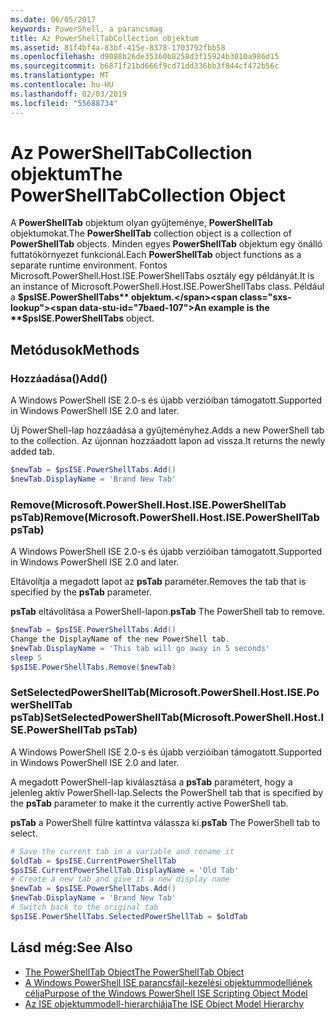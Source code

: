 ```yaml
---
ms.date: 06/05/2017
keywords: PowerShell, a parancsmag
title: Az PowerShellTabCollection objektum
ms.assetid: 81f4bf4a-83bf-415e-8378-1703792fbb58
ms.openlocfilehash: d9088b26de35360b8258d3f15924b3010a986d15
ms.sourcegitcommit: b6871f21bd666f9cd71dd336bb3f844cf472b56c
ms.translationtype: MT
ms.contentlocale: hu-HU
ms.lasthandoff: 02/03/2019
ms.locfileid: "55688734"
---
```

# <a name="the-powershelltabcollection-object"></a><span data-ttu-id="7baed-103">Az PowerShellTabCollection objektum</span><span class="sxs-lookup"><span data-stu-id="7baed-103">The PowerShellTabCollection Object</span></span>

<span data-ttu-id="7baed-104">A **PowerShellTab** objektum olyan gyűjteménye, **PowerShellTab** objektumokat.</span><span class="sxs-lookup"><span data-stu-id="7baed-104">The **PowerShellTab** collection object is a collection of **PowerShellTab** objects.</span></span> <span data-ttu-id="7baed-105">Minden egyes **PowerShellTab** objektum egy önálló futtatókörnyezet funkcionál.</span><span class="sxs-lookup"><span data-stu-id="7baed-105">Each **PowerShellTab** object functions as a separate runtime environment.</span></span> <span data-ttu-id="7baed-106">Fontos Microsoft.PowerShell.Host.ISE.PowerShellTabs osztály egy példányát.</span><span class="sxs-lookup"><span data-stu-id="7baed-106">It is an instance of Microsoft.PowerShell.Host.ISE.PowerShellTabs class.</span></span> <span data-ttu-id="7baed-107">Például a **$psISE.PowerShellTabs** objektum.</span><span class="sxs-lookup"><span data-stu-id="7baed-107">An example is the **$psISE.PowerShellTabs** object.</span></span>

## <a name="methods"></a><span data-ttu-id="7baed-108">Metódusok</span><span class="sxs-lookup"><span data-stu-id="7baed-108">Methods</span></span>

### <a name="add"></a><span data-ttu-id="7baed-109">Hozzáadása\(\)</span><span class="sxs-lookup"><span data-stu-id="7baed-109">Add\(\)</span></span>

<span data-ttu-id="7baed-110">A Windows PowerShell ISE 2.0-s és újabb verzióiban támogatott.</span><span class="sxs-lookup"><span data-stu-id="7baed-110">Supported in Windows PowerShell ISE 2.0 and later.</span></span>

<span data-ttu-id="7baed-111">Új PowerShell-lap hozzáadása a gyűjteményhez.</span><span class="sxs-lookup"><span data-stu-id="7baed-111">Adds a new PowerShell tab to the collection.</span></span> <span data-ttu-id="7baed-112">Az újonnan hozzáadott lapon ad vissza.</span><span class="sxs-lookup"><span data-stu-id="7baed-112">It returns the newly added tab.</span></span>

```powershell
$newTab = $psISE.PowerShellTabs.Add()
$newTab.DisplayName = 'Brand New Tab'
```

### <a name="removemicrosoftpowershellhostisepowershelltab-pstab"></a><span data-ttu-id="7baed-113">Remove\(Microsoft.PowerShell.Host.ISE.PowerShellTab psTab\)</span><span class="sxs-lookup"><span data-stu-id="7baed-113">Remove\(Microsoft.PowerShell.Host.ISE.PowerShellTab psTab\)</span></span>

<span data-ttu-id="7baed-114">A Windows PowerShell ISE 2.0-s és újabb verzióiban támogatott.</span><span class="sxs-lookup"><span data-stu-id="7baed-114">Supported in Windows PowerShell ISE 2.0 and later.</span></span>

<span data-ttu-id="7baed-115">Eltávolítja a megadott lapot az **psTab** paraméter.</span><span class="sxs-lookup"><span data-stu-id="7baed-115">Removes the tab that is specified by the **psTab** parameter.</span></span>

<span data-ttu-id="7baed-116">**psTab** eltávolítása a PowerShell-lapon.</span><span class="sxs-lookup"><span data-stu-id="7baed-116">**psTab** The PowerShell tab to remove.</span></span>

```powershell
$newTab = $psISE.PowerShellTabs.Add()
Change the DisplayName of the new PowerShell tab.
$newTab.DisplayName = 'This tab will go away in 5 seconds'
sleep 5
$psISE.PowerShellTabs.Remove($newTab)
```

### <a name="setselectedpowershelltabmicrosoftpowershellhostisepowershelltab-pstab"></a><span data-ttu-id="7baed-117">SetSelectedPowerShellTab\(Microsoft.PowerShell.Host.ISE.PowerShellTab psTab\)</span><span class="sxs-lookup"><span data-stu-id="7baed-117">SetSelectedPowerShellTab\(Microsoft.PowerShell.Host.ISE.PowerShellTab psTab\)</span></span>

<span data-ttu-id="7baed-118">A Windows PowerShell ISE 2.0-s és újabb verzióiban támogatott.</span><span class="sxs-lookup"><span data-stu-id="7baed-118">Supported in Windows PowerShell ISE 2.0 and later.</span></span>

<span data-ttu-id="7baed-119">A megadott PowerShell-lap kiválasztása a **psTab** paramétert, hogy a jelenleg aktív PowerShell-lap.</span><span class="sxs-lookup"><span data-stu-id="7baed-119">Selects the PowerShell tab that is specified by the **psTab** parameter to make it the currently active PowerShell tab.</span></span>

<span data-ttu-id="7baed-120">**psTab** a PowerShell fülre kattintva válassza ki.</span><span class="sxs-lookup"><span data-stu-id="7baed-120">**psTab** The PowerShell tab to select.</span></span>

```powershell
# Save the current tab in a variable and rename it
$oldTab = $psISE.CurrentPowerShellTab
$psISE.CurrentPowerShellTab.DisplayName = 'Old Tab'
# Create a new tab and give it a new display name
$newTab = $psISE.PowerShellTabs.Add()
$newTab.DisplayName = 'Brand New Tab'
# Switch back to the original tab
$psISE.PowerShellTabs.SelectedPowerShellTab = $oldTab
```

## <a name="see-also"></a><span data-ttu-id="7baed-121">Lásd még:</span><span class="sxs-lookup"><span data-stu-id="7baed-121">See Also</span></span>

- [<span data-ttu-id="7baed-122">The PowerShellTab Object</span><span class="sxs-lookup"><span data-stu-id="7baed-122">The PowerShellTab Object</span></span>](The-PowerShellTab-Object.md)
- [<span data-ttu-id="7baed-123">A Windows PowerShell ISE parancsfájl-kezelési objektummodelljének célja</span><span class="sxs-lookup"><span data-stu-id="7baed-123">Purpose of the Windows PowerShell ISE Scripting Object Model</span></span>](Purpose-of-the-Windows-PowerShell-ISE-Scripting-Object-Model.md)
- [<span data-ttu-id="7baed-124">Az ISE objektummodell-hierarchiája</span><span class="sxs-lookup"><span data-stu-id="7baed-124">The ISE Object Model Hierarchy</span></span>](The-ISE-Object-Model-Hierarchy.md)